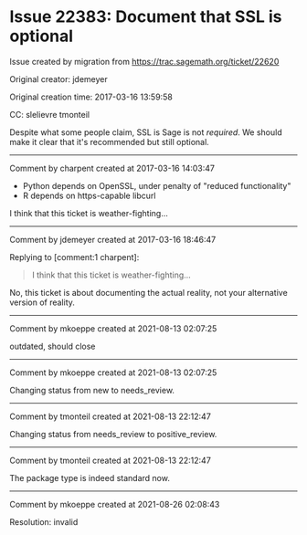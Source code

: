 # Issue 22383: Document that SSL is optional

Issue created by migration from https://trac.sagemath.org/ticket/22620

Original creator: jdemeyer

Original creation time: 2017-03-16 13:59:58

CC:  slelievre tmonteil

Despite what some people claim, SSL is Sage is not _required_. We should make it clear that it's recommended but still optional.


---

Comment by charpent created at 2017-03-16 14:03:47

* Python depends on OpenSSL, under penalty of "reduced functionality"
* R depends on https-capable libcurl

I think that this ticket is weather-fighting...


---

Comment by jdemeyer created at 2017-03-16 18:46:47

Replying to [comment:1 charpent]:
> I think that this ticket is weather-fighting...

No, this ticket is about documenting the actual reality, not your alternative version of reality.


---

Comment by mkoeppe created at 2021-08-13 02:07:25

outdated, should close


---

Comment by mkoeppe created at 2021-08-13 02:07:25

Changing status from new to needs_review.


---

Comment by tmonteil created at 2021-08-13 22:12:47

Changing status from needs_review to positive_review.


---

Comment by tmonteil created at 2021-08-13 22:12:47

The package type is indeed standard now.


---

Comment by mkoeppe created at 2021-08-26 02:08:43

Resolution: invalid

